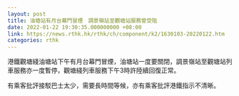 ```yaml
---
layout: post
title: 油塘站有月台幕門冒煙　調景嶺站至觀塘站服務曾受阻
date: 2022-01-22 19:30:35.000000000 +08:00
link: https://news.rthk.hk/rthk/ch/component/k2/1630103-20220122.htm
categories: rthk
---
```


港鐵觀塘綫油塘站下午有月台幕門冒煙，油塘站一度要關閉，調景嶺站至觀塘站列車服務亦一度暫停，觀塘綫列車服務下午3時許陸續回復正常。

有乘客批評接駁巴士太少，需要長時間等候，亦有乘客批評港鐵指示不清晰。
